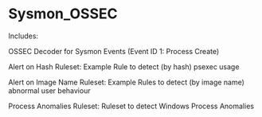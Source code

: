 Sysmon_OSSEC
===================

Includes:

OSSEC Decoder for Sysmon Events (Event ID 1: Process Create)

Alert on Hash Ruleset: 			Example Rule to detect (by hash) psexec usage

Alert on Image Name Ruleset: 	Example Rules to detect (by image name) abnormal user behaviour

Process Anomalies Ruleset:		Ruleset to detect Windows Process Anomalies 
